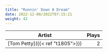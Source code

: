 ```yaml
---
title: "Runnin' Down A Dream"
date: 2022-12-08/2022T07:15:21
weight: 42
---
```




 Artist | Plays 
----- | -----:
[Tom Petty]({{< ref "t1805">}}) | 2
